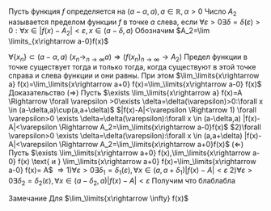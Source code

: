 Пусть функция $f$ определяется на $(a- \alpha,a), a\in \mathbb R, \alpha >0$ Число $A_2$ называется пределом функции $f$ в точке $a$ слева, если $\forall \varepsilon >0 \exists \delta=\delta(\varepsilon)>0: \forall x \in |f(x)-A_2|<\varepsilon,x\in(a-\delta,a)$ 
Обозначим $A_2=\lim \limits_{x\rightarrow a-0}f(x)$

$\forall\{x_n\}\subset(a-\alpha,a)$ 
$(x_n\rightarrow _{n\rightarrow\infty} a)\Rightarrow(f(x_n)_{n\rightarrow\infty} \rightarrow A_2)$
Предел функции в точке существует тогда и только тогда, когда существуют в этой точке справа  и слева функции и они равны. При этом $\lim_\limits{x\rightarrow a} f(x)=\lim_\limits{x\rightarrow a+0} f(x)=\lim_\limits{x\rightarrow a-0} f(x)$
Доказательство
$(\Rightarrow)$ Пусть $\exists \lim_\limits{x\rightarrow a} f(x)=A \Rightarrow \forall \varepsilon >0\exists \delta=\delta(\varepsilon)>0:\forall x \in (a-\delta,a)\cup(a,a+\delta)$ 
$|f(x)-A|<\varepsilon \Rightarrow 1) \forall \varepsilon>0 \exists \delta=\delta(\varepsilon):\forall x \in (a-\delta,a) |f(x)-A|<\varepsilon \Rightarrow A_2=\lim_\limits{x\rightarrow a-0}f(x)$
$2)\forall \varepsilon>0 \exists \delta=\delta(\varepsilon):\forall x \in (a,a+\delta) |f(x)-A|<\varepsilon \Rightarrow A_2=\lim_\limits{x\rightarrow a+0}f(x)$ 
$(\Leftarrow)$ Пусть $\exists \lim_\limits{x\rightarrow a+0} f(x),\lim_\limits{x\rightarrow a-0} f(x) \text{ и } \lim_\limits{x\rightarrow a+0} f(x)=\lim_\limits{x\rightarrow a-0} f(x)= A$
$\Rightarrow 1) \forall \varepsilon >0 \exists \delta_1=\delta_1(\varepsilon), \forall x \in (a,a+\delta_1) |f(x)-A|<\varepsilon$
$2)\forall \varepsilon >0 \exists \delta_2=\delta_2(\varepsilon), \forall x \in (a-\delta_2,a) |f(x)-A|<\varepsilon$
Получим что блаблабла

Замечание
Для $\lim_\limits{x\rightarrow \infty} f(x)$ 
